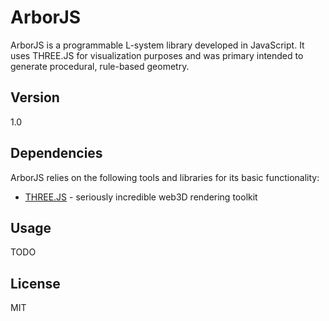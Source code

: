 ArborJS
=========

ArborJS is a programmable L-system library developed in JavaScript. It uses THREE.JS for visualization purposes and was primary intended to generate procedural, rule-based geometry.



Version
-

1.0

Dependencies
-----------

ArborJS relies on the following tools and libraries for its basic functionality:

* [THREE.JS] - seriously incredible web3D rendering toolkit

Usage
----------

TODO

License
-

MIT

[THREE.JS]: https://github.com/mrdoob/three.js/
    
